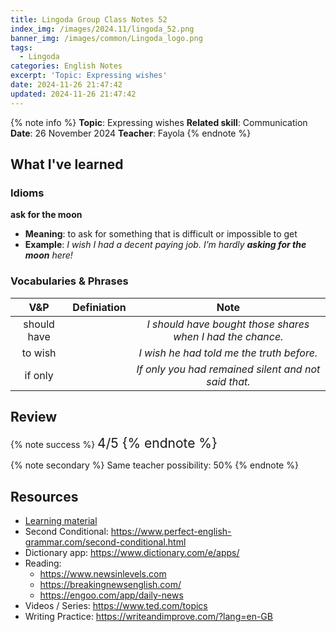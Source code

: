 ```yaml
---
title: Lingoda Group Class Notes 52
index_img: /images/2024.11/lingoda_52.png
banner_img: /images/common/Lingoda_logo.png
tags:
  - Lingoda
categories: English Notes
excerpt: 'Topic: Expressing wishes'
date: 2024-11-26 21:47:42
updated: 2024-11-26 21:47:42
---
```


{% note info %}
**Topic**: Expressing wishes
**Related skill**: Communication
**Date**: 26 November 2024
**Teacher**: Fayola
{% endnote %}

## What I've learned

### Idioms
**ask for the moon**
- **Meaning**: to ask for something that is difficult or impossible to get
- **Example**: *I wish I had a decent paying job. I’m hardly **asking for the moon** here!*

### Vocabularies & Phrases

|     V&P     | Definiation |                            Note                            |
| :---------: | :---------: | :--------------------------------------------------------: |
| should have |             | *I should have bought those shares when I had the chance.* |
|   to wish   |             |         *I wish he had told me the truth before.*          |
|   if only   |             |    *If only you had remained silent and not said that.*    |

## Review

{% note success %}
<span style="font-size:1.5em;">
4/5
<span>
{% endnote %}

{% note secondary %}
<span style="font-size:1em;">
Same teacher possibility: 50%
<span>
{% endnote %}

## Resources
- [Learning material](https://learn.lingoda.com/english/learning-materials/67389ee781143/source/download)
- Second Conditional: https://www.perfect-english-grammar.com/second-conditional.html 
- Dictionary app: https://www.dictionary.com/e/apps/  
- Reading: 
  - https://www.newsinlevels.com 
  - https://breakingnewsenglish.com/ 
  - https://engoo.com/app/daily-news 
- Videos / Series: https://www.ted.com/topics 
- Writing Practice: https://writeandimprove.com/?lang=en-GB
